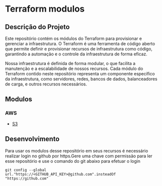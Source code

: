 # Terraform modulos

## Descrição do Projeto

Este repositório contém os módulos do Terraform para provisionar e gerenciar a infraestrutura.
O Terraform é uma ferramenta de código aberto que permite definir e provisionar recursos de infraestrutura como código,
garantindo a automação e o controle da infraestrutura de forma eficaz.

Nossa infraestrutura é definida de forma modular, o que facilita a manutenção e a escalabilidade de nossos recursos.
Cada módulo do Terraform contido neste repositório representa um componente específico da infraestrutura, como servidores,
redes, bancos de dados, balanceadores de carga, e outros recursos necessários.

## Modulos

### AWS

* [S3](./modulo/aws/s3/README.md)


## Desenvolvimento

Para usar os modulos desse repositório em seus recursos é necessário realizar login no github por https.Gere uma chave com permissão
para ler esse repositório e use o comando do git abaixo para efetuar o login

```
git config --global url."https://<GITHUB_API_KEY>@github.com".insteadOf "https://github.com"
```